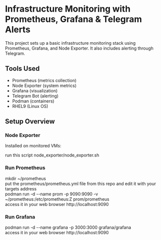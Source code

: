 # Infrastructure Monitoring with Prometheus, Grafana & Telegram Alerts

This project sets up a basic infrastructure monitoring stack using Prometheus, Grafana, and Node Exporter. It also includes alerting through Telegram.


## Tools Used

- Prometheus (metrics collection)
- Node Exporter (system metrics)
- Grafana (visualization)
- Telegram Bot (alerting)
- Podman (containers)
- RHEL9 (Linux OS)


## Setup Overview

### Node Exporter
Installed on monitored VMs:

run this script node_exporter/node_exporter.sh

### Run Prometheus
mkdir ~/prometheus  
put the prometheus/prometheus.yml file from this repo and edit it with your targets address  
podman run -d --name prom -p 9090:9090 -v ~/prometheus:/etc/prometheus:Z prom/prometheus  
access it in your web browser http://localhost:9090  


### Run Grafana
podman run -d --name grafana -p 3000:3000 grafana/grafana  
access it in your web browser http://localhost:9090  


